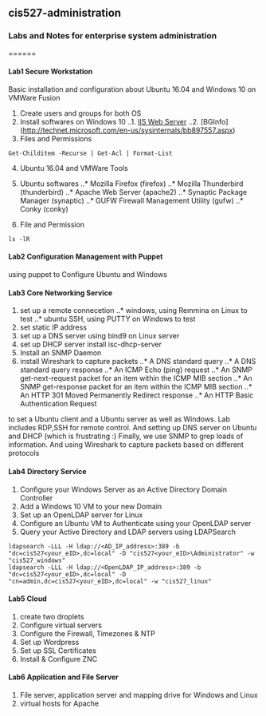 ## cis527-administration
### Labs and Notes for enterprise system administration
======
#### Lab1 Secure Workstation
Basic installation and configuration about Ubuntu 16.04 and Windows 10 on VMWare Fusion
1. Create users and groups for both OS
2. Install softwares on Windows 10
..1. [IIS Web Server](http://www.howtogeek.com/112455/how-to-install-iis-8-on-windows-8/)
..2. [BGInfo] (http://technet.microsoft.com/en-us/sysinternals/bb897557.aspx)
3. Files and Permissions
```shell
Get-Childitem -Recurse | Get-Acl | Format-List
```
4. Ubuntu 16.04 and VMWare Tools
5. Ubuntu softwares
..* Mozilla Firefox (firefox)
..* Mozilla Thunderbird (thunderbird)
..* Apache Web Server (apache2)
..* Synaptic Package Manager (synaptic)
..* GUFW Firewall Management Utility (gufw)
..* Conky (conky)

6. File and Permission
```shell
ls -lR
```
#### Lab2 Configuration Management with Puppet
using puppet to Configure Ubuntu and Windows

#### Lab3 Core Networking Service
1. set up a remote connecetion
..* windows, using Remmina on Linux to test
..* ubuntu SSH, using PUTTY on Windows to test
2. set static IP address
3. set up a DNS server
 using bind9 on Linux server
4. set up DHCP server
	 install isc-dhcp-server
5. Install an SNMP Daemon
6. install Wireshark to capture packets
..* A DNS standard query
..* A DNS standard query response
..* An ICMP Echo (ping) request
..* An SNMP get-next-request packet for an item within the ICMP MIB section
..* An SNMP get-response packet for an item within the ICMP MIB section
..* An HTTP 301 Moved Permanently Redirect response
..*  An HTTP Basic Authentication Request

to set a Ubuntu client and a Ubuntu server as well as Windows.
Lab includes RDP,SSH for remote control. And setting up DNS server on Ubuntu and DHCP (which is frustrating :) Finally,
	we use SNMP to grep loads of information. And using Wireshark to capture packets based on different protocols

#### Lab4 Directory Service
1. Configure your Windows Server as an Active Directory Domain Controller
2. Add a Windows 10 VM to your new Domain
3. Set up an OpenLDAP server for Linux
4. Configure an Ubuntu VM to Authenticate using your OpenLDAP server
5. Query your Active Directory and LDAP servers using LDAPSearch
```shell
ldapsearch -LLL -H ldap://<AD_IP_address>:389 -b "dc=cis527<your_eID>,dc=local" -D "cis527<your_eID>\Administrator" -w "cis527_windows"
ldapsearch -LLL -H ldap://<OpenLDAP_IP_address>:389 -b "dc=cis527<your_eID>,dc=local" -D "cn=admin,dc=cis527<your_eID>,dc=local" -w "cis527_linux"
```

#### Lab5 Cloud
1. create two droplets
2. Configure virtual servers
3. Configure the Firewall, Timezones & NTP
4. Set up Wordpress
5. Set up SSL Certificates
6. Install & Configure ZNC


#### Lab6 Application and File Server
1. File server, application server and mapping drive for Windows and Linux
2. virtual hosts for Apache

